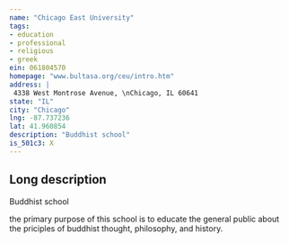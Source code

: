 ```yaml
---
name: "Chicago East University"
tags:
- education
- professional
- religious
- greek
ein: 061804570
homepage: "www.bultasa.org/ceu/intro.htm"
address: |
 4338 West Montrose Avenue, \nChicago, IL 60641
state: "IL"
city: "Chicago"
lng: -87.737236
lat: 41.960854
description: "Buddhist school"
is_501c3: X
---
```


## Long description

Buddhist school
  
  the primary purpose of this school is to educate the general public about the priciples of buddhist thought, philosophy, and history. 
